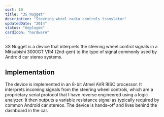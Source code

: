 ```yaml
---
sort: 10
title: "3S Nugget"
description: "Steering wheel radio controls translator"
updatedDate: "2014"
status: "deployed"
cardIcon: "hardware"
---
```


3S Nugget is a device that interprets the steering wheel control signals in a Mitsubishi 3000GT VR4 (2nd-gen) to the type of signal commonly used by Android car stereo systems.

## Implementation
The device is implemented in an 8-bit Atmel AVR RISC processor. It interprets incoming signals from the steering wheel controls, which are a proprietary serial protocol that I have reverse engineered using a logic analyzer. It then outputs a variable resistance signal as typically required by common Android car stereos. The device is hands-off and lives behind the dashboard in the car.
